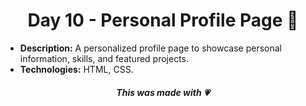 <h1 align="center">Day 10 - Personal Profile Page 📖</h1>

- **Description:** A personalized profile page to showcase personal information, skills, and featured projects.
- **Technologies:** HTML, CSS.

<h5 align="center">This was made with 💗</h5>
